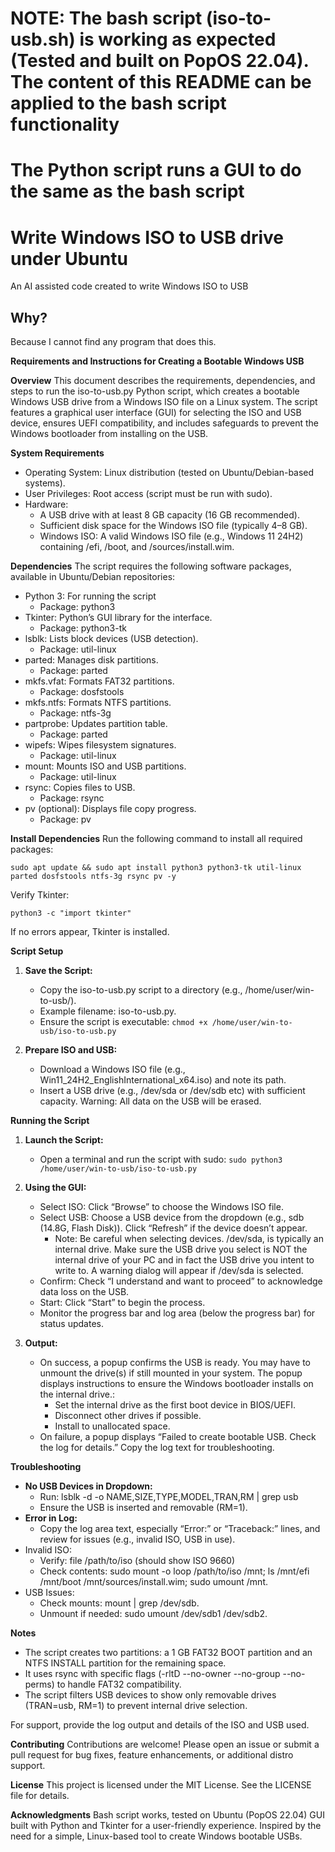 # NOTE: The bash script (iso-to-usb.sh) is working as expected (Tested and built on PopOS 22.04). The content of this README can be applied to the bash script functionality #
# The Python script runs a GUI to do the same as the bash script #

# Write Windows ISO to USB drive under Ubuntu #
An AI assisted code created to write Windows ISO to USB

## Why? ##

Because I cannot find any program that does this.

**Requirements and Instructions for Creating a Bootable Windows USB**

**Overview**
This document describes the requirements, dependencies, and steps to run the iso-to-usb.py Python script, which creates a bootable Windows USB drive from a Windows ISO file on a Linux system. The script features a graphical user interface (GUI) for selecting the ISO and USB device, ensures UEFI compatibility, and includes safeguards to prevent the Windows bootloader from installing on the USB.

**System Requirements**
- Operating System: Linux distribution (tested on Ubuntu/Debian-based systems).
- User Privileges: Root access (script must be run with sudo).
- Hardware:
    - A USB drive with at least 8 GB capacity (16 GB recommended).
    - Sufficient disk space for the Windows ISO file (typically 4–8 GB).
    - Windows ISO: A valid Windows ISO file (e.g., Windows 11 24H2) containing /efi, /boot, and /sources/install.wim.

**Dependencies**
The script requires the following software packages, available in Ubuntu/Debian repositories:
- Python 3: For running the script
    - Package: python3
- Tkinter: Python’s GUI library for the interface.
    - Package: python3-tk
- lsblk: Lists block devices (USB detection).
    - Package: util-linux
- parted: Manages disk partitions.
    - Package: parted
- mkfs.vfat: Formats FAT32 partitions.
    - Package: dosfstools
- mkfs.ntfs: Formats NTFS partitions.
    - Package: ntfs-3g
- partprobe: Updates partition table.
    - Package: parted
- wipefs: Wipes filesystem signatures.
    - Package: util-linux
- mount: Mounts ISO and USB partitions.
    - Package: util-linux
- rsync: Copies files to USB.
    - Package: rsync
- pv (optional): Displays file copy progress.
    - Package: pv
        
**Install Dependencies**
Run the following command to install all required packages:

```sudo apt update && sudo apt install python3 python3-tk util-linux parted dosfstools ntfs-3g rsync pv -y```

Verify Tkinter:

```python3 -c "import tkinter"```

If no errors appear, Tkinter is installed.

**Script Setup**

1) **Save the Script:**
    - Copy the iso-to-usb.py script to a directory (e.g., /home/user/win-to-usb/).
    - Example filename: iso-to-usb.py.
    - Ensure the script is executable:
        ```chmod +x /home/user/win-to-usb/iso-to-usb.py```

2) **Prepare ISO and USB:**
    - Download a Windows ISO file (e.g., Win11_24H2_EnglishInternational_x64.iso) and note its path.
    - Insert a USB drive (e.g., /dev/sda or /dev/sdb etc) with sufficient capacity. Warning: All data on the USB will be erased.
        
**Running the Script**

1) **Launch the Script:**
    - Open a terminal and run the script with sudo:
          ```sudo python3 /home/user/win-to-usb/iso-to-usb.py```

2) **Using the GUI:**
    - Select ISO: Click “Browse” to choose the Windows ISO file.
    - Select USB: Choose a USB device from the dropdown (e.g., sdb (14.8G, Flash Disk)). Click “Refresh” if the device doesn’t appear.
        - Note: Be careful when selecting devices. /dev/sda, is typically an internal drive. Make sure the USB drive you select is NOT the internal drive of your PC and in fact the USB drive you intent to write to. A warning dialog will appear if /dev/sda is selected.
    - Confirm: Check “I understand and want to proceed” to acknowledge data loss on the USB.
    - Start: Click “Start” to begin the process.
    - Monitor the progress bar and log area (below the progress bar) for status updates.

3) **Output:**

    - On success, a popup confirms the USB is ready. You may have to unmount the drive(s) if still mounted in your system. The popup displays instructions to ensure the Windows bootloader installs on the internal drive.:
        - Set the internal drive as the first boot device in BIOS/UEFI.
        - Disconnect other drives if possible.
        - Install to unallocated space.
    - On failure, a popup displays “Failed to create bootable USB. Check the log for details.” Copy the log text for troubleshooting.

**Troubleshooting**

- **No USB Devices in Dropdown:**
    - Run: lsblk -d -o NAME,SIZE,TYPE,MODEL,TRAN,RM | grep usb
    - Ensure the USB is inserted and removable (RM=1).
- **Error in Log:**
    - Copy the log area text, especially “Error:” or “Traceback:” lines, and review for issues (e.g., invalid ISO, USB in use).
- Invalid ISO:
    - Verify: file /path/to/iso (should show ISO 9660)
    - Check contents: sudo mount -o loop /path/to/iso /mnt; ls /mnt/efi /mnt/boot /mnt/sources/install.wim; sudo umount /mnt.
- USB Issues:
    - Check mounts: mount | grep /dev/sdb.
    - Unmount if needed: sudo umount /dev/sdb1 /dev/sdb2.

**Notes**
- The script creates two partitions: a 1 GB FAT32 BOOT partition and an NTFS INSTALL partition for the remaining space.
- It uses rsync with specific flags (-rltD --no-owner --no-group --no-perms) to handle FAT32 compatibility.
- The script filters USB devices to show only removable drives (TRAN=usb, RM=1) to prevent internal drive selection.

For support, provide the log output and details of the ISO and USB used.


**Contributing**
Contributions are welcome! Please open an issue or submit a pull request for bug fixes, feature enhancements, or additional distro support.

**License**
This project is licensed under the MIT License. See the LICENSE file for details.

**Acknowledgments**
Bash script works, tested on Ubuntu (PopOS 22.04)
GUI built with Python and Tkinter for a user-friendly experience.
Inspired by the need for a simple, Linux-based tool to create Windows bootable USBs.
